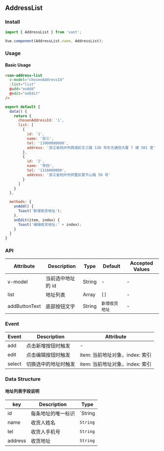 ## AddressList

### Install
``` javascript
import { AddressList } from 'vant';

Vue.component(AddressList.name, AddressList);
```

### Usage

#### Basic Usage

```html
<van-address-list
  v-model="chosenAddressId"
  :list="list"
  @add="onAdd"
  @edit="onEdit"
/>
```

```javascript
export default {
  data() {
    return {
      chosenAddressId: '1',
      list: [
        {
          id: '1',
          name: '张三',
          tel: '13000000000',
          address: '浙江省杭州市西湖区文三路 138 号东方通信大厦 7 楼 501 室'
        },
        {
          id: '2',
          name: '李四',
          tel: '1310000000',
          address: '浙江省杭州市拱墅区莫干山路 50 号'
        }
      ]
    }
  },

  methods: {
    onAdd() {
      Toast('新增收货地址');
    },
    onEdit(item, index) {
      Toast('编辑收货地址:' + index);
    }
  }
}
```

### API

| Attribute | Description | Type | Default | Accepted Values |
|-----------|-----------|-----------|-------------|-------------|
| v-model | 当前选中地址的 id | String | - | - |
| list | 地址列表 | Array | `[]` | - |
| addButtonText | 底部按钮文字 | String | `新增收货地址` | - |

### Event

| Event | Description | Attribute |
|-----------|-----------|-----------|
| add | 点击新增按钮时触发 | - |
| edit | 点击编辑按钮时触发 | item: 当前地址对象，index: 索引 |
| select | 切换选中的地址时触发 | item: 当前地址对象，index: 索引 |

### Data Structure
#### 地址列表字段说明
| key | Description | Type |
|-----------|-----------|-----------|
| id | 每条地址的唯一标识 | `String | Number` |
| name | 收货人姓名 | `String` |
| tel | 收货人手机号 | `String` |
| address | 收货地址 | `String` |
